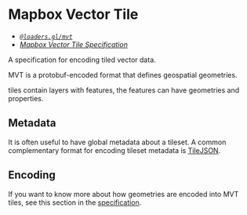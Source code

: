 # Mapbox Vector Tile

- _[`@loaders.gl/mvt`](/docs/modules/mvt)_
- _[Mapbox Vector Tile Specification](https://github.com/mapbox/vector-tile-spec)_

A specification for encoding tiled vector data.

MVT is a protobuf-encoded format that defines geospatial geometries.

tiles contain layers with features, the features can have geometries and properties.

## Metadata

It is often useful to have global metadata about a tileset. A common complementary format for encoding tileset metadata is [TileJSON](./tilejson).

## Encoding

If you want to know more about how geometries are encoded into MVT tiles, see this section in the [specification](https://docs.mapbox.com/vector-tiles/specification/#encoding-geometry).
